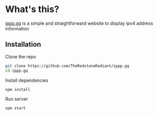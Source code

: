 #  What's this?

[ippp.gq](https://ippp.gq) is a simple and straightforward website to display ipv4 address information




## Installation

Clone the repo
```bash
git clone https://github.com/TheRedstoneRadiant/ippp.gq
cd ippp.gq
```

Install dependencies
```bash
npm install
```

Run server
```bash
npm start
````
